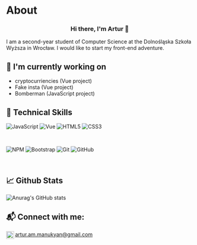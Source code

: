 # About
<h3 align="center">
Hi there, I'm Artur 👋
</h3>
I am a second-year student of Computer Science at the Dolnośląska Szkoła Wyższa in Wrocław. I would like to start my front-end adventure.


## 🔭 I'm currently working on

- cryptocurriencies (Vue project)
- Fake insta (Vue project)
- Bomberman (JavaScript project)

## 💼 Technical Skills

![JavaScript](https://img.shields.io/badge/javascript-%23323330.svg?style=for-the-badge&logo=javascript&logoColor=%23F7DF1E)
![Vue](https://img.shields.io/badge/Vue.js-35495E?style=for-the-badge&logo=vuedotjs&logoColor=4FC08D)
![HTML5](https://img.shields.io/badge/html5-%23E34F26.svg?style=for-the-badge&logo=html5&logoColor=white)
![CSS3](https://img.shields.io/badge/css3-%231572B6.svg?style=for-the-badge&logo=css3&logoColor=white)

</br>

![NPM](https://img.shields.io/badge/NPM-%23000000.svg?style=for-the-badge&logo=npm&logoColor=white)
![Bootstrap](https://img.shields.io/badge/bootstrap-%23563D7C.svg?style=for-the-badge&logo=bootstrap&logoColor=white)
![Git](https://img.shields.io/badge/git-%23F05033.svg?style=for-the-badge&logo=git&logoColor=white)
![GitHub](https://img.shields.io/badge/github-%23121011.svg?style=for-the-badge&logo=github&logoColor=white)

</br>

## 📈 Github Stats

![Anurag's GitHub stats](https://github-readme-stats.vercel.app/api?username=bodek98&show_icons=true&theme=radical)

## 📬 Connect with me:

<a href="https://www.linkedin.com/in/manukyan-artur"><img align="left" src="https://raw.githubusercontent.com/yushi1007/yushi1007/main/images/linkedin.svg" alt="Artur Manukyan | LinkedIn" width="21px"/></a> artur.am.manukyan@gmail.com
<!---
bodek98/bodek98 is a ✨ special ✨ repository because its `README.md` (this file) appears on your GitHub profile.
You can click the Preview link to take a look at your changes.
--->
